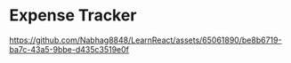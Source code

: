 # Expense Tracker

https://github.com/Nabhag8848/LearnReact/assets/65061890/be8b6719-ba7c-43a5-9bbe-d435c3519e0f
